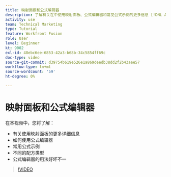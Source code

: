 ```yaml
---
title: 映射面板和公式编辑器
description: 了解有关在中使用映射面板、公式编辑器和常见公式示例的更多信息 [!DNL Adobe Workfront Fusion].
activity: use
team: Technical Marketing
type: Tutorial
feature: Workfront Fusion
role: User
level: Beginner
kt: 9002
exl-id: 48ebc6ee-6853-42a3-b68b-34c5854ff69c
doc-type: video
source-git-commit: d39754b619e526e1a869deedb38dd2f2b43aee57
workflow-type: tm+mt
source-wordcount: '59'
ht-degree: 0%

---
```


# 映射面板和公式编辑器

在本视频中，您将了解：

* 有关使用映射面板的更多详细信息
* 如何使用公式编辑器
* 常用公式示例
* 不同的配方类型
* 公式编辑器的用法好坏不一

>[!VIDEO](https://video.tv.adobe.com/v/335262/?quality=12)
